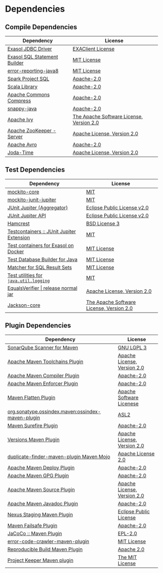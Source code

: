 <!-- @formatter:off -->
# Dependencies

## Compile Dependencies

| Dependency                        | License                                        |
| --------------------------------- | ---------------------------------------------- |
| [Exasol JDBC Driver][0]           | [EXAClient License][1]                         |
| [Exasol SQL Statement Builder][2] | [MIT License][3]                               |
| [error-reporting-java8][4]        | [MIT License][5]                               |
| [Spark Project SQL][6]            | [Apache-2.0][7]                                |
| [Scala Library][8]                | [Apache-2.0][9]                                |
| [Apache Commons Compress][10]     | [Apache-2.0][11]                               |
| [snappy-java][12]                 | [Apache-2.0][13]                               |
| [Apache Ivy][14]                  | [The Apache Software License, Version 2.0][15] |
| [Apache ZooKeeper - Server][16]   | [Apache License, Version 2.0][11]              |
| [Apache Avro][17]                 | [Apache-2.0][11]                               |
| [Joda-Time][18]                   | [Apache License, Version 2.0][11]              |

## Test Dependencies

| Dependency                                      | License                                        |
| ----------------------------------------------- | ---------------------------------------------- |
| [mockito-core][19]                              | [MIT][20]                                      |
| [mockito-junit-jupiter][19]                     | [MIT][20]                                      |
| [JUnit Jupiter (Aggregator)][21]                | [Eclipse Public License v2.0][22]              |
| [JUnit Jupiter API][21]                         | [Eclipse Public License v2.0][22]              |
| [Hamcrest][23]                                  | [BSD License 3][24]                            |
| [Testcontainers :: JUnit Jupiter Extension][25] | [MIT][26]                                      |
| [Test containers for Exasol on Docker][27]      | [MIT License][28]                              |
| [Test Database Builder for Java][29]            | [MIT License][30]                              |
| [Matcher for SQL Result Sets][31]               | [MIT License][32]                              |
| [Test utilities for `java.util.logging`][33]    | [MIT][20]                                      |
| [EqualsVerifier \| release normal jar][34]      | [Apache License, Version 2.0][11]              |
| [Jackson-core][35]                              | [The Apache Software License, Version 2.0][11] |

## Plugin Dependencies

| Dependency                                              | License                           |
| ------------------------------------------------------- | --------------------------------- |
| [SonarQube Scanner for Maven][36]                       | [GNU LGPL 3][37]                  |
| [Apache Maven Toolchains Plugin][38]                    | [Apache License, Version 2.0][11] |
| [Apache Maven Compiler Plugin][39]                      | [Apache-2.0][11]                  |
| [Apache Maven Enforcer Plugin][40]                      | [Apache-2.0][11]                  |
| [Maven Flatten Plugin][41]                              | [Apache Software Licenese][11]    |
| [org.sonatype.ossindex.maven:ossindex-maven-plugin][42] | [ASL2][15]                        |
| [Maven Surefire Plugin][43]                             | [Apache-2.0][11]                  |
| [Versions Maven Plugin][44]                             | [Apache License, Version 2.0][11] |
| [duplicate-finder-maven-plugin Maven Mojo][45]          | [Apache License 2.0][7]           |
| [Apache Maven Deploy Plugin][46]                        | [Apache-2.0][11]                  |
| [Apache Maven GPG Plugin][47]                           | [Apache-2.0][11]                  |
| [Apache Maven Source Plugin][48]                        | [Apache License, Version 2.0][11] |
| [Apache Maven Javadoc Plugin][49]                       | [Apache-2.0][11]                  |
| [Nexus Staging Maven Plugin][50]                        | [Eclipse Public License][51]      |
| [Maven Failsafe Plugin][52]                             | [Apache-2.0][11]                  |
| [JaCoCo :: Maven Plugin][53]                            | [EPL-2.0][54]                     |
| [error-code-crawler-maven-plugin][55]                   | [MIT License][56]                 |
| [Reproducible Build Maven Plugin][57]                   | [Apache 2.0][15]                  |
| [Project Keeper Maven plugin][58]                       | [The MIT License][59]             |

[0]: http://www.exasol.com/
[1]: https://repo1.maven.org/maven2/com/exasol/exasol-jdbc/24.0.0/exasol-jdbc-24.0.0-license.txt
[2]: https://github.com/exasol/sql-statement-builder/
[3]: https://github.com/exasol/sql-statement-builder/blob/main/LICENSE
[4]: https://github.com/exasol/error-reporting-java/
[5]: https://github.com/exasol/error-reporting-java/blob/main/LICENSE
[6]: https://spark.apache.org/
[7]: http://www.apache.org/licenses/LICENSE-2.0.html
[8]: https://www.scala-lang.org/
[9]: https://www.apache.org/licenses/LICENSE-2.0
[10]: https://commons.apache.org/proper/commons-compress/
[11]: https://www.apache.org/licenses/LICENSE-2.0.txt
[12]: https://github.com/xerial/snappy-java
[13]: https://www.apache.org/licenses/LICENSE-2.0.html
[14]: http://ant.apache.org/ivy/
[15]: http://www.apache.org/licenses/LICENSE-2.0.txt
[16]: http://zookeeper.apache.org/zookeeper
[17]: https://avro.apache.org
[18]: https://www.joda.org/joda-time/
[19]: https://github.com/mockito/mockito
[20]: https://opensource.org/licenses/MIT
[21]: https://junit.org/junit5/
[22]: https://www.eclipse.org/legal/epl-v20.html
[23]: http://hamcrest.org/JavaHamcrest/
[24]: http://opensource.org/licenses/BSD-3-Clause
[25]: https://java.testcontainers.org
[26]: http://opensource.org/licenses/MIT
[27]: https://github.com/exasol/exasol-testcontainers/
[28]: https://github.com/exasol/exasol-testcontainers/blob/main/LICENSE
[29]: https://github.com/exasol/test-db-builder-java/
[30]: https://github.com/exasol/test-db-builder-java/blob/main/LICENSE
[31]: https://github.com/exasol/hamcrest-resultset-matcher/
[32]: https://github.com/exasol/hamcrest-resultset-matcher/blob/main/LICENSE
[33]: https://github.com/exasol/java-util-logging-testing/
[34]: https://www.jqno.nl/equalsverifier
[35]: https://github.com/FasterXML/jackson-core
[36]: http://sonarsource.github.io/sonar-scanner-maven/
[37]: http://www.gnu.org/licenses/lgpl.txt
[38]: https://maven.apache.org/plugins/maven-toolchains-plugin/
[39]: https://maven.apache.org/plugins/maven-compiler-plugin/
[40]: https://maven.apache.org/enforcer/maven-enforcer-plugin/
[41]: https://www.mojohaus.org/flatten-maven-plugin/
[42]: https://sonatype.github.io/ossindex-maven/maven-plugin/
[43]: https://maven.apache.org/surefire/maven-surefire-plugin/
[44]: https://www.mojohaus.org/versions/versions-maven-plugin/
[45]: https://basepom.github.io/duplicate-finder-maven-plugin
[46]: https://maven.apache.org/plugins/maven-deploy-plugin/
[47]: https://maven.apache.org/plugins/maven-gpg-plugin/
[48]: https://maven.apache.org/plugins/maven-source-plugin/
[49]: https://maven.apache.org/plugins/maven-javadoc-plugin/
[50]: http://www.sonatype.com/public-parent/nexus-maven-plugins/nexus-staging/nexus-staging-maven-plugin/
[51]: http://www.eclipse.org/legal/epl-v10.html
[52]: https://maven.apache.org/surefire/maven-failsafe-plugin/
[53]: https://www.jacoco.org/jacoco/trunk/doc/maven.html
[54]: https://www.eclipse.org/legal/epl-2.0/
[55]: https://github.com/exasol/error-code-crawler-maven-plugin/
[56]: https://github.com/exasol/error-code-crawler-maven-plugin/blob/main/LICENSE
[57]: http://zlika.github.io/reproducible-build-maven-plugin
[58]: https://github.com/exasol/project-keeper/
[59]: https://github.com/exasol/project-keeper/blob/main/LICENSE
